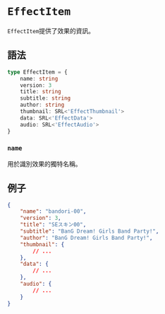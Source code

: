 # `EffectItem`

`EffectItem`提供了效果的資訊。

## 語法

```ts
type EffectItem = {
    name: string
    version: 3
    title: string
    subtitle: string
    author: string
    thumbnail: SRL<'EffectThumbnail'>
    data: SRL<'EffectData'>
    audio: SRL<'EffectAudio'>
}
```

### `name`

用於識別效果的獨特名稱。

## 例子

```json
{
    "name": "bandori-00",
    "version": 3,
    "title": "SEスキン00",
    "subtitle": "BanG Dream! Girls Band Party!",
    "author": "BanG Dream! Girls Band Party!",
    "thumbnail": {
        // ...
    },
    "data": {
        // ...
    },
    "audio": {
        // ...
    }
}
```
